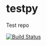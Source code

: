 testpy
======

Test repo

[![Build Status](https://travis-ci.org/pgleeson/testpy.svg?branch=master)](https://travis-ci.org/pgleeson/testpy)
